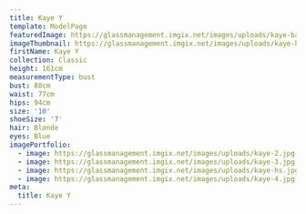 ```yaml
---
title: Kaye Y
template: ModelPage
featuredImage: https://glassmanagement.imgix.net/images/uploads/kaye-banner.jpg
imageThumbnail: https://glassmanagement.imgix.net/images/uploads/kaye-hs.jpg
firstName: Kaye Y
collection: Classic
height: 161cm
measurementType: bust
bust: 88cm
waist: 77cm
hips: 94cm
size: '10'
shoeSize: '7'
hair: Blonde
eyes: Blue
imagePortfolio:
  - image: https://glassmanagement.imgix.net/images/uploads/kaye-2.jpg
  - image: https://glassmanagement.imgix.net/images/uploads/kaye-3.jpg
  - image: https://glassmanagement.imgix.net/images/uploads/kaye-hs.jpg
  - image: https://glassmanagement.imgix.net/images/uploads/kaye-4.jpg
meta:
  title: Kaye Y
---
```



